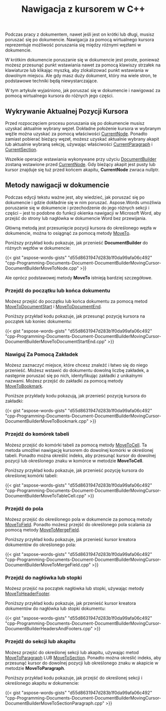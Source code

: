 ﻿---
title: Nawigacja z kursorem w C++
second_title: Aspose.Words dla C++
articleTitle: Nawigacja z kursorem
linktitle: Nawigacja z kursorem
description: "Nawiguj między różnymi węzłami w dokumencie, takimi jak Akapit, zakładka lub określony znak, używając C++."
type: docs
weight: 10
url: /pl/cpp/navigation-with-cursor/
timestamp: 2024-01-27-14-07-04
---

Podczas pracy z dokumentem, nawet jeśli jest on krótki lub długi, musisz poruszać się po dokumencie. Nawigacja za pomocą wirtualnego kursora reprezentuje możliwość poruszania się między różnymi węzłami w dokumencie.

W krótkim dokumencie poruszanie się w dokumencie jest proste, ponieważ możesz przesunąć punkt wstawiania nawet za pomocą klawiszy strzałek na klawiaturze lub klikając myszką, aby zlokalizować punkt wstawiania w dowolnym miejscu. Ale gdy masz duży dokument, który ma wiele stron, te podstawowe techniki będą niewystarczające.

W tym artykule wyjaśniono, jak poruszać się w dokumencie i nawigować za pomocą wirtualnego kursora do różnych jego części.

## Wykrywanie Aktualnej Pozycji Kursora

Przed rozpoczęciem procesu poruszania się po dokumencie musisz uzyskać aktualnie wybrany węzeł. Dokładne położenie kursora w wybranym węźle można uzyskać za pomocą właściwości [CurrentNode](https://reference.aspose.com/words/cpp/aspose.words/documentbuilder/get_currentnode/). Ponadto zamiast pobierać bieżący węzeł, możesz uzyskać aktualnie wybrany akapit lub aktualnie wybraną sekcję, używając właściwości [CurrentParagraph](https://reference.aspose.com/words/cpp/aspose.words/documentbuilder/get_currentparagraph/) i [CurrentSection](https://reference.aspose.com/words/cpp/aspose.words/documentbuilder/get_currentsection/).

Wszelkie operacje wstawiania wykonywane przy użyciu [DocumentBuilder](https://reference.aspose.com/words/cpp/aspose.words/documentbuilder/) zostaną wstawione przed [CurrentNode](https://reference.aspose.com/words/cpp/aspose.words/documentbuilder/get_currentnode/). Gdy bieżący akapit jest pusty lub kursor znajduje się tuż przed końcem akapitu, **CurrentNode** zwraca nullptr.

## Metody nawigacji w dokumencie

Podczas edycji tekstu ważne jest, aby wiedzieć, jak poruszać się po dokumencie i gdzie dokładnie się w nim poruszać. Aspose.Words umożliwia poruszanie się w dokumencie i przechodzenie do jego różnych sekcji i części – jest to podobne do funkcji okienka nawigacji w Microsoft Word, aby przejść do strony lub nagłówka w dokumencie Word bez przewijania.

Główną metodą jest przesunięcie pozycji kursora do określonego węzła w dokumencie, można to osiągnąć za pomocą metody [MoveTo](https://reference.aspose.com/words/cpp/aspose.words/documentbuilder/moveto/).

Poniższy przykład kodu pokazuje, jak przenieść **DocumentBuilder** do różnych węzłów w dokumencie:

{{< gist "aspose-words-gists" "d55d8631947d283b1f0da99afa06c492" "cpp-Programming-Documents-Document-DocumentBuilderMovingCursor-DocumentBuilderMoveToNode.cpp" >}}

Ale oprócz podstawowej metody **MoveTo** istnieją bardziej szczegółowe.

### Przejdź do początku lub końca dokumentu

Możesz przejść do początku lub końca dokumentu za pomocą metod [MoveToDocumentStart](https://reference.aspose.com/words/cpp/aspose.words/documentbuilder/movetodocumentstart/) i [MoveToDocumentEnd](https://reference.aspose.com/words/cpp/aspose.words/documentbuilder/movetodocumentend/).

Poniższy przykład kodu pokazuje, jak przesunąć pozycję kursora na początek lub koniec dokumentu:

{{< gist "aspose-words-gists" "d55d8631947d283b1f0da99afa06c492" "cpp-Programming-Documents-Document-DocumentBuilderMovingCursor-DocumentBuilderMoveToDocumentStartEnd.cpp" >}}

### Nawiguj Za Pomocą Zakładek

Możesz zaznaczyć miejsce, które chcesz znaleźć i łatwo się do niego przenieść. Możesz wstawić do dokumentu dowolną liczbę zakładek, a następnie poruszać się po nich, identyfikując zakładki z unikalnymi nazwami. Możesz przejść do zakładki za pomocą metody [MoveToBookmark](https://reference.aspose.com/words/cpp/aspose.words/documentbuilder/movetobookmark/).

Poniższe przykłady kodu pokazują, jak przenieść pozycję kursora do zakładki:

{{< gist "aspose-words-gists" "d55d8631947d283b1f0da99afa06c492" "cpp-Programming-Documents-Document-DocumentBuilderMovingCursor-DocumentBuilderMoveToBookmark.cpp" >}}

### Przejdź do komórek tabeli

Możesz przejść do komórki tabeli za pomocą metody [MoveToCell](https://reference.aspose.com/words/cpp/aspose.words/documentbuilder/movetocell/). Ta metoda umożliwi nawigację kursorem do dowolnej komórki w określonej tabeli. Ponadto można określić indeks, aby przesunąć kursor do dowolnej pozycji lub określonego znaku w komórce w metodzie **MoveToCell**.

Poniższy przykład kodu pokazuje, jak przenieść pozycję kursora do określonej komórki tabeli:

{{< gist "aspose-words-gists" "d55d8631947d283b1f0da99afa06c492" "cpp-Programming-Documents-Document-DocumentBuilderMovingCursor-DocumentBuilderMoveToTableCell.cpp" >}}

### Przejdź do pola

Możesz przejść do określonego pola w dokumencie za pomocą metody [MoveToField](https://reference.aspose.com/words/cpp/aspose.words/documentbuilder/movetofield/). Ponadto możesz przejść do określonego pola scalania za pomocą metody [MoveToMergeField](https://reference.aspose.com/words/cpp/aspose.words/documentbuilder/movetomergefield/).

Poniższy przykład kodu pokazuje, jak przenieść kursor kreatora dokumentów do określonego pola:

{{< gist "aspose-words-gists" "d55d8631947d283b1f0da99afa06c492" "cpp-Programming-Documents-Document-DocumentBuilderMovingCursor-DocumentBuilderMoveToMergeField.cpp" >}}

### Przejdź do nagłówka lub stopki

Możesz przejść na początek nagłówka lub stopki, używając metody [MoveToHeaderFooter](https://reference.aspose.com/words/cpp/aspose.words/documentbuilder/movetoheaderfooter/).

Poniższy przykład kodu pokazuje, jak przenieść kursor kreatora dokumentów do nagłówka lub stopki dokumentu:

{{< gist "aspose-words-gists" "d55d8631947d283b1f0da99afa06c492" "cpp-Programming-Documents-Document-DocumentBuilderMovingCursor-DocumentBuilderHeadersAndFooters.cpp" >}}

### Przejdź do sekcji lub akapitu

Możesz przejść do określonej sekcji lub akapitu, używając metod [MoveToParagraph](https://reference.aspose.com/words/cpp/aspose.words/documentbuilder/movetoparagraph/) LUB [MoveToSection](https://reference.aspose.com/words/cpp/aspose.words/documentbuilder/movetosection/). Ponadto można określić indeks, aby przesunąć kursor do dowolnej pozycji lub określonego znaku w akapicie w metodzie **MoveToParagraph**.

Poniższy przykład kodu pokazuje, jak przejść do określonej sekcji i określonego akapitu w dokumencie:

{{< gist "aspose-words-gists" "d55d8631947d283b1f0da99afa06c492" "cpp-Programming-Documents-Document-DocumentBuilderMovingCursor-DocumentBuilderMoveToSectionParagraph.cpp" >}}
